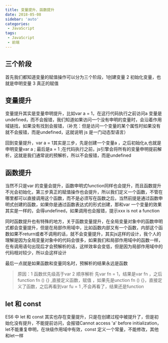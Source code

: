 ```yaml
---
title: 变量提升、函数提升
date: 2018-05-08
sidebar: 'auto'
categories:
 - JavaScript
tags:
 - JavaScript
 - 前端
---
```


##  三个阶段

首先我们都知道变量的赋值操作可以分为三个阶段，1创建变量 2 初始化变量，也就是申明变量 3 真正的赋值

##  变量提升

变量提升其实是变量申明提升，比如var a = 1，在这行代码执行之前访问a 变量是undefined，而不会报错，我们知道如果访问一个没有申明的变量时，会沿着作用域链找，如果没有找到会报错，（补充：但是访问一个变量的某个属性时如果没有就不会报错，而是undefined，这就说明 js 是一门动态型语言）

回到变量提升，var a = 1其实是三步，先是创建一个变量a ，之后初始化a,也就是申明变量var a  ; 最后是a = 1 ;在代码执行之前，js引擎会将所有的变量申明提前解析，这就是我们通常说的预解析，所以不会报错，而是undefined

##  函数提升

当然不只是var 的变量会提升，函数申明式function同样也会提升，而且函数提升不光会初始化，第三步真正的赋值操作也会提升，所以我们定义一个函数，不管在哪里都可以直接调用这个函数，而不是必须写在函数之后，当然前提是通过函数申明式创建的函数，如果你是通过函数表达式的形式创建，那和var 一个变量的效果其实是一样的，会得undefined，如果调用也会报错，提示xxx is not a function 

同时函数提升也有特殊的地方，关于函数变量提升，在全局变量对象中的函数申明式都会变量提升，但是在局部作用域中，比如函数内部又有一个函数，内部这个函数如果不return或者不调用的话，就不会变量提升，其实js这样的设计，我个人的理解是因为全局变量对象中的代码会很多，如果我们和局部作用域中的函数一样，在有调用语句出现后才会预解析的话，这样效率会变低，但是因为局部作用域中的代码相对较少，所以会这样设计

最后一点就是如果函数和变量同名时，预解析的结果永远是函数
> 原因：1 函数优先级高于var  2 顺序解析 先var fn = 1，结果是var fn  ，之后function fn () {} ,直接定义函数，赋值  ，如果先是unction fn () {}，直接定义了函数，之后再看到var fu = 1 ,不会再看了，结果还是function

##  let 和 const

ES6 中 let 和 const 其实也存在变量提升，只是在创建过程中被提升了，但是初始化没有提升，不能提前访问，会报错Cannot access 'a' before initialization，let不能重复申明，在块级作用域中有效，const 定义一个常量，不能修改，其他和let一样